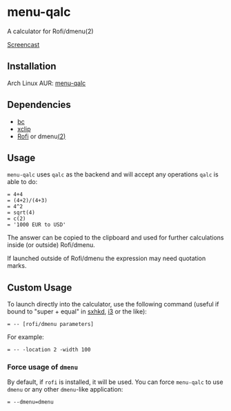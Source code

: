 # menu-qalc
A calculator for Rofi/dmenu(2)

[Screencast](https://gfycat.com/SociableDopeyHerald)

## Installation
Arch Linux AUR: [menu-qalc](https://aur.archlinux.org/packages/menu-qalc/)

## Dependencies
- [bc](https://www.archlinux.org/packages/extra/x86_64/bc/)
- [xclip](https://www.archlinux.org/packages/extra/x86_64/xclip/)
- [Rofi](https://aur.archlinux.org/packages/rofi-git/) or
  dmenu[(2)](https://aur.archlinux.org/packages/dmenu2/)

## Usage
`menu-qalc` uses `qalc` as the backend and will accept any operations `qalc` is able to do:

    = 4+4
    = (4+2)/(4+3)
    = 4^2
    = sqrt(4)
    = c(2)
    = '1000 EUR to USD'

The answer can be copied to the clipboard and used for further calculations
inside (or outside) Rofi/dmenu.

If launched outside of Rofi/dmenu the expression may need quotation marks.

## Custom Usage
To launch directly into the calculator, use the following command (useful if
bound to "super + equal" in [sxhkd](https://github.com/baskerville/sxhkd),
[i3](https://i3wm.org/) or the like):

    = -- [rofi/dmenu parameters]

For example:

    = -- -location 2 -width 100

### Force usage of `dmenu`
By default, if `rofi` is installed, it will be used. You can force `menu-qalc`
to use `dmenu` or any other `dmenu`-like application:

    = --dmenu=dmenu
